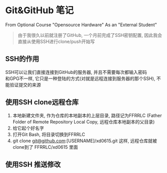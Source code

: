 # Git&GitHub 笔记
From Optional Course "Opensource Hardware"
As an "External Student"

> 由于我很久以前就注册了GitHub, 一个月前完成了SSH密钥配置, 因此我会直接从使用SSH进行clone/push开始写

## SSH的作用
SSH可以让我们直接连接到GitHub的服务器, 并且不需要每次都输入密码    
和GPG不一样, 它只是一种登陆的方式(对就是远程连接到服务器的那个SSH), 不能验证提交的来源

## 使用SSH clone远程仓库
1. 本地新建文件夹, 作为仓库的本地副本的上层目录, 路径记为FFRRLC (Father Folder of Remote Repository Local Copy, 远程仓库本地副本的父目录)
2. 给它起个好名字
3. 打开Git Bash, 将目录切换到FFRRLC
4. git clone git@github.com:[USERNAME]/xd0615.git
这样, 远程仓库就被clone到了 FFRRLC/xd0615 里面

## 使用SSH 推送修改
